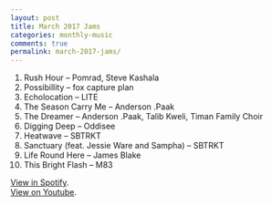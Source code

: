 ```yaml
---
layout: post
title: March 2017 Jams
categories: monthly-music
comments: true
permalink: march-2017-jams/
---
```


1. Rush Hour – Pomrad, Steve Kashala
2. Possibillity – fox capture plan
3. Echolocation – LITE
4. The Season Carry Me – Anderson .Paak
5. The Dreamer – Anderson .Paak, Talib Kweli, Timan Family Choir
6. Digging Deep – Oddisee
7. Heatwave – SBTRKT
8. Sanctuary (feat. Jessie Ware and Sampha) – SBTRKT
9. Life Round Here – James Blake
10. This Bright Flash – M83

[View in Spotify][spotify].  
[View on Youtube][youtube].

[spotify]: https://open.spotify.com/user/fred.hohman/playlist/7L0WrULQXB0UmSNnFS832j "View in Spotify."
[youtube]: https://www.youtube.com/playlist?list=PL7t4sFPlrvYWbxEwCQhSNq8Uj4Vcho70i "View on Youtube."